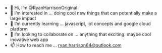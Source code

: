 - 👋 Hi, I’m @RyanHarrisonOriginal
- 👀 I’m interested in ... doing cool new things that can potentially make a large impact
- 🌱 I’m currently learning ... javascript, iot concepts and google cloud platform
- 💞️ I’m looking to collaborate on ... anything that exciting. maybe cool inovative web app
- 📫 How to reach me ... ryan.harrison64@outlook.com

<!---
RyanHarrisonOriginal/RyanHarrisonOriginal is a ✨ special ✨ repository because its `README.md` (this file) appears on your GitHub profile.
You can click the Preview link to take a look at your changes.
--->
